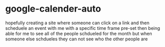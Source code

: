 # google-calender-auto
hopefully creating a site where someone can click on a link and then scheduele an event with me with a specific time frame pre-set then being able for me to see all of the people schdueled for the month but when someone else schdueles they can not see who the other people are 
